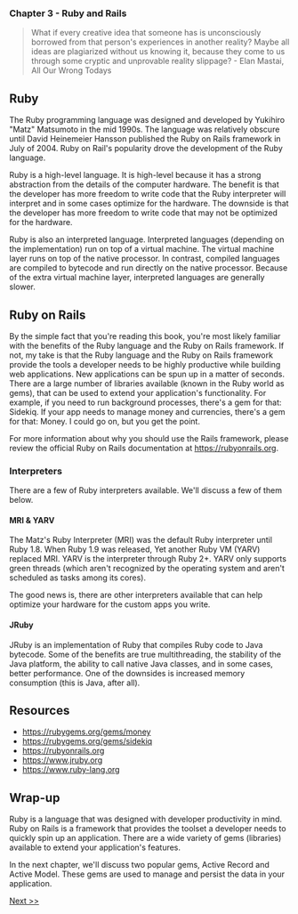 ### Chapter 3 - Ruby and Rails

> What if every creative idea that someone has is unconsciously borrowed from that person's experiences in another reality? Maybe all ideas are plagiarized without us knowing it, because they come to us through some cryptic and unprovable reality slippage? - Elan Mastai, All Our Wrong Todays

## Ruby

The Ruby programming language was designed and developed by Yukihiro "Matz" Matsumoto in the mid 1990s. The language was relatively obscure until David Heinemeier Hansson published the Ruby on Rails framework in July of 2004. Ruby on Rail's popularity drove the development of the Ruby language.

Ruby is a high-level language. It is high-level because it has a strong abstraction from the details of the computer hardware. The benefit is that the developer has more freedom to write code that the Ruby interpreter will interpret and in some cases optimize for the hardware. The downside is that the developer has more freedom to write code that may not be optimized for the hardware.

Ruby is also an interpreted language. Interpreted languages (depending on the implementation) run on top of a virtual machine. The virtual machine layer runs on top of the native processor. In contrast, compiled languages are compiled to bytecode and run directly on the native processor. Because of the extra virtual machine layer, interpreted languages are generally slower.

## Ruby on Rails

By the simple fact that you're reading this book, you're most likely familiar with the benefits of the Ruby language and the Ruby on Rails framework. If not, my take is that the Ruby language and the Ruby on Rails framework provide the tools a developer needs to be highly productive while building web applications. New applications can be spun up in a matter of seconds. There are a large number of libraries available (known in the Ruby world as gems), that can be used to extend your application's functionality. For example, if you need to run background processes, there's a gem for that: Sidekiq. If your app needs to manage money and currencies, there's a gem for that: Money. I could go on, but you get the point.

For more information about why you should use the Rails framework, please review the official Ruby on Rails documentation at https://rubyonrails.org.

### Interpreters

There are a few of Ruby interpreters available. We'll discuss a few of them below.

#### MRI & YARV

The Matz's Ruby Interpreter (MRI) was the default Ruby interpreter until Ruby 1.8. When Ruby 1.9 was released, Yet another Ruby VM (YARV) replaced MRI. YARV is the interpreter through Ruby 2+. YARV only supports green threads (which aren't recognized by the operating system and aren't scheduled as tasks among its cores).

The good news is, there are other interpreters available that can help optimize your hardware for the custom apps you write.

#### JRuby

JRuby is an implementation of Ruby that compiles Ruby code to Java bytecode. Some of the benefits are true multithreading, the stability of the Java platform, the ability to call native Java classes, and in some cases, better performance. One of the downsides is increased memory consumption (this is Java, after all).

## Resources

* https://rubygems.org/gems/money
* https://rubygems.org/gems/sidekiq
* https://rubyonrails.org
* https://www.jruby.org
* https://www.ruby-lang.org

## Wrap-up

Ruby is a language that was designed with developer productivity in mind. Ruby on Rails is a framework that provides the toolset a developer needs to quickly spin up an application. There are a wide variety of gems (libraries) available to extend your application's features.

In the next chapter, we'll discuss two popular gems, Active Record and Active Model. These gems are used to manage and persist the data in your application.

[Next >>](050-chapter-04.md)
